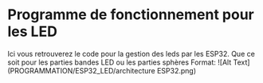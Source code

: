 # Programme de fonctionnement pour les LED

Ici vous retrouverez le code pour la gestion des leds par les ESP32. Que ce soit pour les parties bandes LED ou les parties sphères
Format: ![Alt Text](PROGRAMMATION/ESP32_LED/architecture ESP32.png)